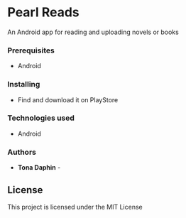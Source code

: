 # Pearl Reads

An Android app for reading and uploading novels or books


### Prerequisites

* Android

### Installing

* Find and download it on PlayStore

### Technologies used

* Android

### Authors

* **Tona Daphin** -

## License

This project is licensed under the MIT License


